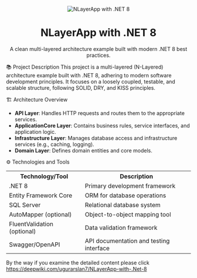 <p align="center"> <img src="https://img.shields.io/badge/NLayerApp-.NET%208-blueviolet?style=for-the-badge" alt="NLayerApp with .NET 8" /> </p> <h1 align="center">NLayerApp with .NET 8</h1> <p align="center"> A clean multi-layered architecture example built with modern .NET 8 best practices. </p>
📚 Project Description
This project is a multi-layered (N-Layered) architecture example built with .NET 8, adhering to modern software development principles.
It focuses on a loosely coupled, testable, and scalable structure, following SOLID, DRY, and KISS principles.

🏗️ Architecture Overview
<ul> <li><b>API Layer</b>: Handles HTTP requests and routes them to the appropriate services.</li> <li><b>ApplicationCore Layer</b>: Contains business rules, service interfaces, and application logic.</li> <li><b>Infrastructure Layer</b>: Manages database access and infrastructure services (e.g., caching, logging).</li> <li><b>Domain Layer</b>: Defines domain entities and core models.</li> </ul>
⚙️ Technologies and Tools
<table> <tr> <th>Technology/Tool</th> <th>Description</th> </tr> <tr> <td>.NET 8</td> <td>Primary development framework</td> </tr> <tr> <td>Entity Framework Core</td> <td>ORM for database operations</td> </tr> <tr> <td>SQL Server</td> <td>Relational database system</td> </tr> <tr> <td>AutoMapper (optional)</td> <td>Object-to-object mapping tool</td> </tr> <tr> <td>FluentValidation (optional)</td> <td>Data validation framework</td> </tr> <tr> <td>Swagger/OpenAPI</td> <td>API documentation and testing interface</td> </tr> </table>

By the way if you examine the detailed content please click https://deepwiki.com/ugurarslan7/NLayerApp-with-.Net-8
